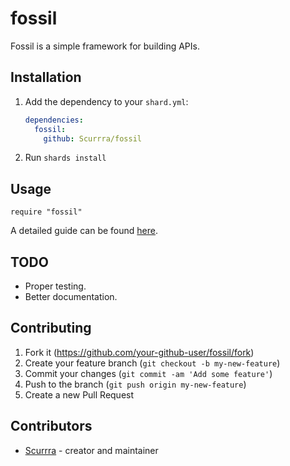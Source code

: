 # fossil

Fossil is a simple framework for building APIs.

## Installation

1. Add the dependency to your `shard.yml`:

   ```yaml
   dependencies:
     fossil:
       github: Scurrra/fossil
   ```

2. Run `shards install`

## Usage

```crystal
require "fossil"
```

A detailed guide can be found [here](http://localhost:4321/blog/fossil-guide/).

## TODO
- Proper testing.
- Better documentation.

## Contributing

1. Fork it (<https://github.com/your-github-user/fossil/fork>)
2. Create your feature branch (`git checkout -b my-new-feature`)
3. Commit your changes (`git commit -am 'Add some feature'`)
4. Push to the branch (`git push origin my-new-feature`)
5. Create a new Pull Request

## Contributors

- [Scurrra](https://github.com/your-github-user) - creator and maintainer
